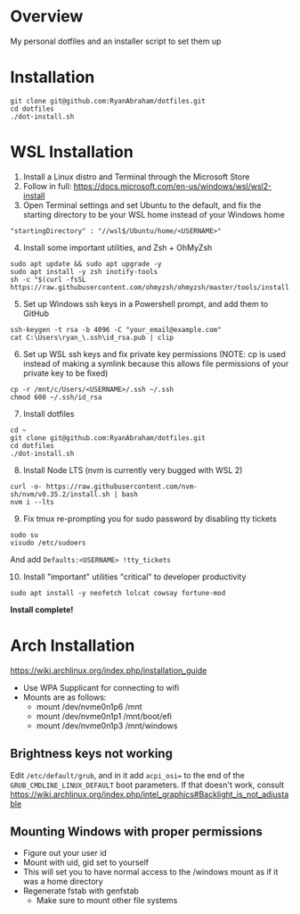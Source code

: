 # Overview
My personal dotfiles and an installer script to set them up

# Installation
```
git clone git@github.com:RyanAbraham/dotfiles.git
cd dotfiles
./dot-install.sh
```

# WSL Installation
1. Install a Linux distro and Terminal through the Microsoft Store
2. Follow in full: https://docs.microsoft.com/en-us/windows/wsl/wsl2-install
3. Open Terminal settings and set Ubuntu to the default, and fix the starting directory to be your WSL home instead of your Windows home
```
"startingDirectory" : "//wsl$/Ubuntu/home/<USERNAME>"
```
4. Install some important utilities, and Zsh + OhMyZsh
```
sudo apt update && sudo apt upgrade -y
sudo apt install -y zsh inotify-tools
sh -c "$(curl -fsSL https://raw.githubusercontent.com/ohmyzsh/ohmyzsh/master/tools/install.sh)"
```
5. Set up Windows ssh keys in a Powershell prompt, and add them to GitHub
```
ssh-keygen -t rsa -b 4096 -C "your_email@example.com"
cat C:\Users\ryan_\.ssh\id_rsa.pub | clip
```
6. Set up WSL ssh keys and fix private key permissions (NOTE: cp is used instead of making a symlink because this allows file permissions of your private key to be fixed)
```
cp -r /mnt/c/Users/<USERNAME>/.ssh ~/.ssh
chmod 600 ~/.ssh/id_rsa
```
7. Install dotfiles
```
cd ~
git clone git@github.com:RyanAbraham/dotfiles.git
cd dotfiles
./dot-install.sh
```
8. Install Node LTS (nvm is currently very bugged with WSL 2)
```
curl -o- https://raw.githubusercontent.com/nvm-sh/nvm/v0.35.2/install.sh | bash
nvm i --lts
```
9. Fix tmux re-prompting you for sudo password by disabling tty tickets
```
sudo su
visudo /etc/sudoers
```
And add `Defaults:<USERNAME> !tty_tickets`

10. Install "important" utilities "critical" to developer productivity
```
sudo apt install -y neofetch lolcat cowsay fortune-mod
```

**Install complete!**

# Arch Installation
https://wiki.archlinux.org/index.php/installation_guide
- Use WPA Supplicant for connecting to wifi
- Mounts are as follows:
    - mount /dev/nvme0n1p6 /mnt
    - mount /dev/nvme0n1p1 /mnt/boot/efi
    - mount /dev/nvme0n1p3 /mnt/windows

## Brightness keys not working
Edit `/etc/default/grub`, and in it add `acpi_osi=` to the end of the `GRUB_CMDLINE_LINUX_DEFAULT` boot parameters. If that doesn't work, consult https://wiki.archlinux.org/index.php/intel_graphics#Backlight_is_not_adjustable

## Mounting Windows with proper permissions
- Figure out your user id
- Mount with uid, gid set to yourself
- This will set you to have normal access to the /windows mount as if it was a home directory
- Regenerate fstab with genfstab
    - Make sure to mount other file systems
